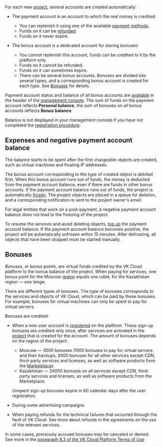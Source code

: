 For each new [project](/en/tools-for-using-services/account/concepts/projects), several accounts are created automatically:

- The payment account is an account to which the real money is credited:

  - You can replenish it using one of the available [payment methods](../payment-methods).
  - Funds on it can be [refunded](../../service-management/refund).
  - Funds on it never expire.

- The bonus account is a dedicated account for storing bonuses:

  - You cannot replenish this account, funds can be credited to it by the platform only.
  - Funds on it cannot be refunded.
  - Funds on it can sometimes expire.
  - There can be several bonus accounts. Bonuses are divided into several types, and a corresponding bonus account is created for each type. See [Bonuses](#bonuses) for details.

Payment account status and balance of all bonus accounts are [available](../../service-management/payment) in the header of the [management console](https://msk.cloud.vk.com/app/). The sum of funds on the payment account reflects **Personal balance**, the sum of bonuses on all bonus accounts reflects **Bonus balance**.

<info>

Balance is not displayed in your management console if you have not completed the [registration procedure](/en/intro/start/account-registration).

</info>

## Expenses and negative payment account balance

The balance starts to be spent after the first chargeable objects are created, such as virtual machines and floating IP addresses.

The bonus account corresponding to the type of created object is debited first. When this bonus account runs out of funds, the money is deducted from the payment account balance, even if there are funds in other bonus accounts. If the payment account balance runs out of funds, the project is automatically [frozen](/en/tools-for-using-services/account/concepts/projects#automatic_freezing_of_the_project). The project objects are placed in a queue for deletion, and a corresponding notification is sent to the project owner's email.

<info>

For legal entities that work on a post-payment, a negative payment account balance does not lead to the freezing of the project.

</info>

To resume the services and avoid deleting objects, [top up](../../service-management/payment#making_a_payment) the payment account balance. If the payment account balance becomes positive, the project will be automatically unfrozen within 15 minutes. After defrosting, all objects that have been stopped must be started manually.

## Bonuses

*Bonuses*, or *bonus points*, are virtual funds credited by the VK Cloud platform to the bonus balance of the project. When paying for services, one bonus point for the Moscow [region](/en/tools-for-using-services/account/concepts/regions) equals one ruble, for the Kazakhstan region — one tenge.

There are different types of bonuses. The type of bonuses corresponds to the services and objects of VK Cloud, which can be paid by these bonuses. For example, bonuses for virtual machines can only be spent to pay for virtual servers.

Bonuses are credited:

- When a new user account is [registered](/en/intro/start/account-registration) on the platform. These sign-up bonuses are credited only once, after services are activated in the [project](/en/tools-for-using-services/account/concepts/projects) that is created for the account. The amount of bonuses depends on the region of the project:

  - Moscow — 3000 bonuses (1000 bonuses to pay for virtual servers and their backups, 2000 bonuses for all other services except CDN, third-party services and licenses, as well as software products from the [Marketplace](https://msk.cloud.vk.com/app/services/marketplace)).
  - Kazakhstan — 24000 bonuses on all services except CDN, third-party services and licenses, as well as software products from the Marketplace.

  <err>

  Unspent sign-up bonuses expire in 60 calendar days after the user registration.

  </err>

- During some advertising campaigns.
- When paying refunds for the technical failures that occurred through the fault of VK Cloud. See more about refunds in the agreements on the use of the relevant services.

<warn>

In some cases, previously accrued bonuses may be canceled or denied. See more in the [paragraph 8.3 of the VK Cloud Platform Terms of Use](/en/intro/start/legal)

</warn>
